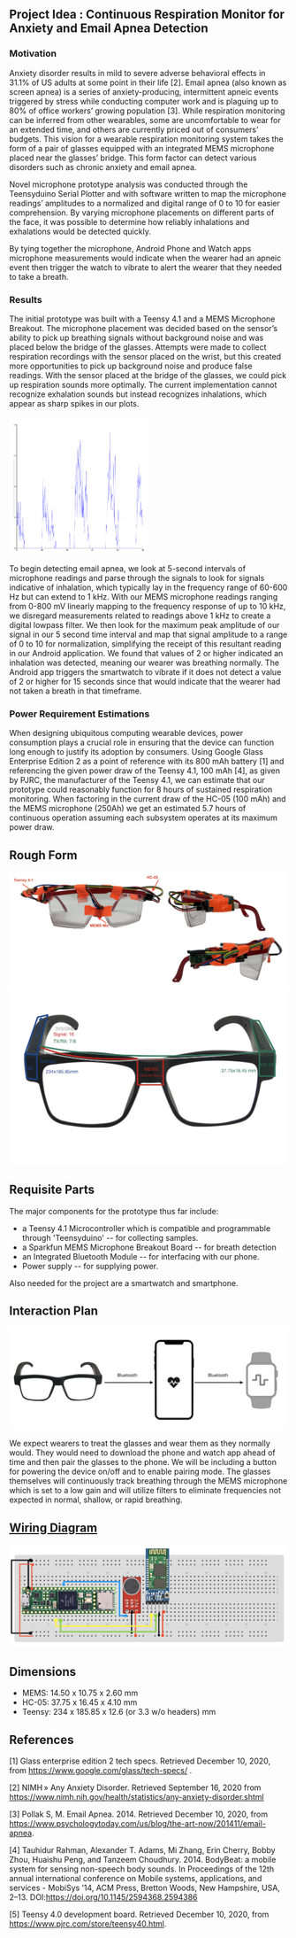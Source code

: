 ## Project Idea : Continuous Respiration Monitor for Anxiety and Email Apnea Detection

### Motivation
Anxiety disorder results in mild to severe adverse behavioral effects in 31.1% of US adults at some point in their life [2]. Email apnea (also known as screen apnea) is a series of anxiety-producing, intermittent apneic events triggered by stress while conducting computer work and is plaguing up to 80% of office workers’ growing population [3]. While respiration monitoring can be inferred from other wearables, some are uncomfortable to wear for an extended time, and others are currently priced out of consumers’ budgets. This vision for a wearable respiration monitoring system takes the form of a pair of glasses equipped with an integrated MEMS microphone placed near the glasses’ bridge. This form factor can detect various disorders such as chronic anxiety and email apnea.

Novel microphone prototype analysis was conducted through the Teensyduino Serial Plotter and with software written to map the microphone readings’ amplitudes to a normalized and digital range of 0 to 10 for easier comprehension. By varying microphone placements on different parts of the face, it was possible to determine how reliably inhalations and exhalations would be detected quickly. 

By tying together the microphone, Android Phone and Watch apps microphone measurements would indicate when the wearer had an apneic event then trigger the watch to vibrate to alert the wearer that they needed to take a breath. 

### Results 
The initial prototype was built with a Teensy 4.1 and a MEMS Microphone Breakout. The microphone placement was decided based on the sensor’s ability to pick up breathing signals without background noise and was placed below the bridge of the glasses. Attempts were made to collect respiration recordings with the sensor placed on the wrist, but this created more opportunities to pick up background noise and produce false readings. With the sensor placed at the bridge of the glasses, we could pick up respiration sounds more optimally. The current implementation cannot recognize exhalation sounds but instead recognizes inhalations, which appear as sharp spikes in our plots.

<img src= "https://github.com/ThisGuyEddie/Interactive-Lab-Hub/blob/master/final_project/media/serial_plot.png" height="250" width="250">

To begin detecting email apnea, we look at 5-second intervals of microphone readings and parse through the signals to look for signals indicative of inhalation, which typically lay in the frequency range of 60-600 Hz but can extend to 1 kHz. With our MEMS microphone readings ranging from 0-800 mV linearly mapping to the frequency response of up to 10 kHz, we disregard measurements related to readings above 1 kHz to create a digital lowpass filter. We then look for the maximum peak amplitude of our signal in our 5 second time interval and map that signal amplitude to a range of 0 to 10 for normalization, simplifying the receipt of this resultant reading in our Android application. We found that values of 2 or higher indicated an inhalation was detected, meaning our wearer was breathing normally. The Android app triggers the smartwatch to vibrate if it does not detect a value of 2 or higher for 15 seconds since that would indicate that the wearer had not taken a breath in that timeframe. 

### Power Requirement Estimations
When designing ubiquitous computing wearable devices, power consumption plays a crucial role in ensuring that the device can function long enough to justify its adoption by consumers. Using Google Glass Enterprise Edition 2 as a point of reference with its 800 mAh battery [1] and referencing the given power draw of the Teensy 4.1, 100 mAh [4], as given by PJRC, the manufacturer of the Teensy 4.1, we can estimate that our prototype could reasonably function for 8 hours of sustained respiration monitoring. When factoring in the current draw of the HC-05 (100 mAh) and the MEMS microphone (250Ah) we get an estimated 5.7 hours of continuous operation assuming each subsystem operates at its maximum power draw. 

## Rough Form
![](https://github.com/ThisGuyEddie/Interactive-Lab-Hub/blob/master/final_project/media/glasses_views.png)
![](https://github.com/ThisGuyEddie/Interactive-Lab-Hub/blob/master/final_project/media/glasses_mockup.jpeg)

## Requisite Parts
The major components for the prototype thus far include:
* a Teensy 4.1 Microcontroller which is compatible and programmable through 'Teensyduino' -- for collecting samples.  
* a Sparkfun MEMS Microphone Breakout Board -- for breath detection
* an Integrated Bluetooth Module -- for interfacing with our phone. 
* Power supply -- for supplying power. 

Also needed for the project are a smartwatch and smartphone. 

## Interaction Plan
![](https://github.com/ThisGuyEddie/Interactive-Lab-Hub/blob/master/final_project/media/cbm_to_phone_to_watch_small.jpg)

We expect wearers to treat the glasses and wear them as they normally would. They would need to download the phone and watch app ahead of time and then pair the glasses to the phone. We will be including a button for powering the device on/off and to enable pairing mode. The glasses themselves will continuously track breathing through the MEMS microphone which is set to a low gain and will utilize filters to eliminate frequencies not expected in normal, shallow, or rapid breathing. 

## [Wiring Diagram](https://github.com/ThisGuyEddie/Interactive-Lab-Hub/blob/master/final_project/wiring_guide.md)
![](https://github.com/ThisGuyEddie/Interactive-Lab-Hub/blob/master/final_project/media/mems_breadboard.jpg)

## Dimensions
* MEMS:  14.50 x 10.75 x 2.60 mm
* HC-05: 37.75 x 16.45 x 4.10 mm
* Teensy: 234 x 185.85 x 12.6 (or 3.3 w/o headers) mm

## References

[1] Glass enterprise edition 2 tech specs. Retrieved December 10, 2020, from https://www.google.com/glass/tech-specs/ .


[2] NIMH » Any Anxiety Disorder. Retrieved September 16, 2020 from https://www.nimh.nih.gov/health/statistics/any-anxiety-disorder.shtml

[3] Pollak S, M. Email Apnea. 2014. Retrieved December 10, 2020, from https://www.psychologytoday.com/us/blog/the-art-now/201411/email-apnea.


[4] Tauhidur Rahman, Alexander T. Adams, Mi Zhang, Erin Cherry, Bobby Zhou, Huaishu Peng, and Tanzeem Choudhury. 2014. BodyBeat: a mobile system for sensing non-speech body sounds. In Proceedings of the 12th annual international conference on Mobile systems, applications, and services - MobiSys ’14, ACM Press, Bretton Woods, New Hampshire, USA, 2–13. DOI:https://doi.org/10.1145/2594368.2594386

[5] Teensy 4.0 development board. Retrieved December 10, 2020, from https://www.pjrc.com/store/teensy40.html. 
